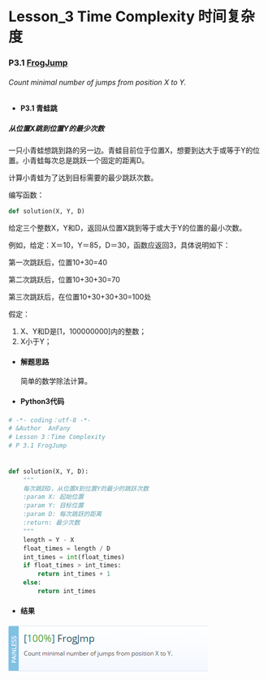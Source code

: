 # Lesson_3 Time Complexity  时间复杂度


### P3.1 [FrogJump](https://app.codility.com/programmers/lessons/3-time_complexity/frog_jmp/) 
###### Count minimal number of jumps from position X to Y.


* #### P3.1 青蛙跳

##### 从位置X跳到位置Y的最少次数

一只小青蛙想跳到路的另一边。青蛙目前位于位置X，想要到达大于或等于Y的位置。小青蛙每次总是跳跃一个固定的距离D。

计算小青蛙为了达到目标需要的最少跳跃次数。

编写函数：
```python
def solution(X, Y, D)
```
给定三个整数X，Y和D，返回从位置X跳到等于或大于Y的位置的最小次数。

例如，给定：X＝10，Y＝85，D＝30，函数应返回3，具体说明如下：

第一次跳跃后，位置10+30=40

第二次跳跃后，位置10+30+30=70

第三次跳跃后，在位置10+30+30+30=100处

假定：

  1. X、Y和D是[1，100000000]内的整数；
  2. X小于Y；

* #### 解题思路

    简单的数学除法计算。


* #### Python3代码



```python
# -*- coding：utf-8 -*-
# &Author  AnFany
# Lesson 3：Time Complexity
# P 3.1 FrogJump


def solution(X, Y, D):
    """
    每次跳跃D，从位置X到位置Y的最少的跳跃次数
    :param X: 起始位置
    :param Y: 目标位置
    :param D: 每次跳跃的距离
    :return: 最少次数
    """
    length = Y - X
    float_times = length / D
    int_times = int(float_times)
    if float_times > int_times:
        return int_times + 1
    else:
        return int_times

```

* #### 结果

![image](https://github.com/Anfany/Codility-Lessons-By-Python3/blob/master/L3_Time%20Complexity/3.1.png)
